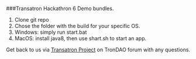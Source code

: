 ###Transatron Hackathron 6 Demo bundles.

1. Clone git repo
2. Chose the folder with the build for your specific OS. 
3. Windows: simply run start.bat
4. MacOS: install java8, then use shart.sh to start an app.

Get back to us via [Transatron Project](https://forum.trondao.org/t/transatron-transact-in-tron-without-trx/25009) on TronDAO forum with any questions. 